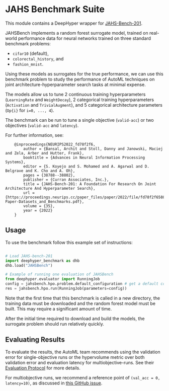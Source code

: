 
# JAHS Benchmark Suite

This module contains a DeepHyper wrapper for
 [JAHS-Bench-201](https://github.com/automl/jahs_bench_201).

JAHSBench implements a random forest surrogate model, trained on real-world
performance data for neural networks trained on three standard benchmark
problems:
 - ``cifar10`` (default),
 - ``colorectal_history``, and
 - ``fashion_mnist``.

Using these models as surrogates for the true performance, we can use this
benchmark problem to study the performance of AutoML techniques on joint
architecture-hyperparameter search tasks at minimal expense.

The models allow us to tune 2 continuous training hyperparameters
(``LearningRate`` and ``WeightDecay``),
2 categorical training hyperparameters
(``Activation`` and ``TrivialAugment``), and
5 categorical architecture parameters
(``Op{i}`` for ``i=0, ..., 4``).

The benchmark can be run to tune a single objective (``valid-acc``) or
two objectives (``valid-acc`` and ``latency``).

For further information, see:

```
    @inproceedings{NEURIPS2022_fd78f2f6,
        author = {Bansal, Archit and Stoll, Danny and Janowski, Maciej and Zela, Arber and Hutter, Frank},
        booktitle = {Advances in Neural Information Processing Systems},
        editor = {S. Koyejo and S. Mohamed and A. Agarwal and D. Belgrave and K. Cho and A. Oh},
        pages = {38788--38802},
        publisher = {Curran Associates, Inc.},
        title = {JAHS-Bench-201: A Foundation For Research On Joint Architecture And Hyperparameter Search},
        url = {https://proceedings.neurips.cc/paper_files/paper/2022/file/fd78f2f65881c1c7ce47e26b040cf48f-Paper-Datasets_and_Benchmarks.pdf},
        volume = {35},
        year = {2022}
    }
```

## Usage

To use the benchmark follow this example set of instructions:

```python

# Load JAHS-bench-201
import deephyper_benchmark as dhb
dhb.load("JAHSBench")

# Example of running one evaluation of JAHSBench
from deephyper.evaluator import RunningJob
config = jahsbench.hpo.problem.default_configuration # get a default config to test
res = jahsbench.hpo.run(RunningJob(parameters=config))

```

Note that the first time that this benchmark is called in a new directory,
the training data must be downloaded and the random forest model must be built.
This may require a significant amount of time.

After the initial time required to download and build the models, the
surrogate problem should run relatively quickly.

## Evaluating Results

To evaluate the results, the AutoML team recommends using the validation
error for single-objective runs or the hypervolume metric over both
validation error and evaluation latency for multiobjective-runs.
See their
[Evaluation Protocol](https://automl.github.io/jahs_bench_201/evaluation_protocol)
for more details.

For multiobjective runs, we recommend a reference point of 
``(val_acc = 0, latency=10)``, as discussed in 
[this GitHub issue](https://github.com/automl/jahs_bench_201/issues/19).
